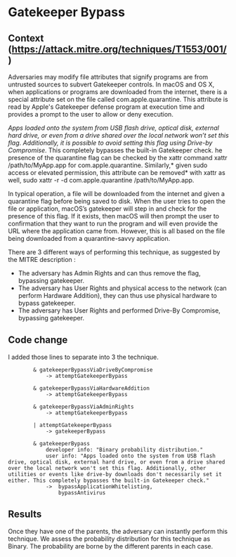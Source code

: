 # Gatekeeper Bypass

## Context (https://attack.mitre.org/techniques/T1553/001/)

Adversaries may modify file attributes that signify programs are from untrusted sources to subvert Gatekeeper controls. In macOS and OS X, when applications or programs are downloaded from the internet, there is a special attribute set on the file called com.apple.quarantine. This attribute is read by Apple's Gatekeeper defense program at execution time and provides a prompt to the user to allow or deny execution.

*Apps loaded onto the system from USB flash drive, optical disk, external hard drive, or even from a drive shared over the local network won’t set this flag*. *Additionally, it is possible to avoid setting this flag using Drive-by Compromise*. This completely bypasses the built-in Gatekeeper check. he presence of the quarantine flag can be checked by the xattr command xattr /path/to/MyApp.app for com.apple.quarantine. Similarly,* given sudo access or elevated permission, this attribute can be removed* with xattr as well, sudo xattr -r -d com.apple.quarantine /path/to/MyApp.app.

In typical operation, a file will be downloaded from the internet and given a quarantine flag before being saved to disk. When the user tries to open the file or application, macOS’s gatekeeper will step in and check for the presence of this flag. If it exists, then macOS will then prompt the user to confirmation that they want to run the program and will even provide the URL where the application came from. However, this is all based on the file being downloaded from a quarantine-savvy application. 

There are 3 different ways of performing this technique, as suggested by the MITRE description : 

- The adversary has Admin Rights and can thus remove the flag, bypassing gatekeeper.
- The adversary has User Rights and physical access to the network (can perform Hardware Addition), they can thus use physical hardware to bypass gatekeeper.
- The adversary has User Rights and performed Drive-By Compromise, bypassing gatekeeper.

## Code change

I added those lines to separate into 3 the technique.

```     
        & gatekeeperBypassViaDriveByCompromise
            -> attemptGatekeeperBypass
        
        & gatekeeperBypassViaHardwareAddition
            -> attemptGatekeeperBypass

        & gatekeeperBypassViaAdminRights
            -> attemptGatekeeperBypass

        | attemptGatekeeperBypass 
            -> gatekeeperBypass

        & gatekeeperBypass
            developer info: "Binary probability distribution."
            user info: "Apps loaded onto the system from USB flash drive, optical disk, external hard drive, or even from a drive shared over the local network won't set this flag. Additionally, other utilities or events like drive-by downloads don't necessarily set it either. This completely bypasses the built-in Gatekeeper check."
            ->  bypassApplicationWhitelisting,
                bypassAntivirus 
```

## Results

Once they have one of the parents, the adversary can instantly perform this technique. We assess the probability distribution for this technique as Binary. The probability are borne by the different parents in each case.